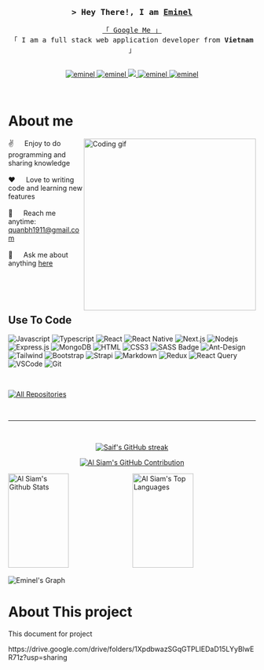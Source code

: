 <!-- Intro  -->
<h3 align="center">
        <samp>&gt; Hey There!, I am
                <b><a target="_blank" href="https://inovationthinking.blogspot.com">Eminel</a></b>
        </samp>
</h3>


<p align="center"> 
  <samp>
    <a href="https://www.google.com/search?q=quanbh1911">「 Google Me 」</a>
    <br>
    「 I am a full stack web application developer from <b>Vietnam</b> 」
    <br>
    <br>
  </samp>
</p>

<p align="center">
 <a href="https://inovationthinking.blogspot.com/" target="blank">
  <img src="https://img.shields.io/badge/Website-DC143C?style=for-the-badge&logo=medium&logoColor=white" alt="eminel" />
 </a>
 <a href="https://www.linkedin.com/in/b%C3%B9i-qu%C3%A2n-87a41b162" target="_blank">
  <img src="https://img.shields.io/badge/LinkedIn-0077B5?style=for-the-badge&logo=linkedin&logoColor=white" alt="eminel"/>
 </a>
 <!-- <a href="https://dev.to/eminel" target="_blank">
  <img src="https://img.shields.io/badge/dev.to-0A0A0A?style=for-the-badge&logo=dev.to&logoColor=white" alt="eminel" />
 </a> -->
 <a href="https://twitter.com/benjamin6742" target="_blank">
  <img src="https://img.shields.io/badge/Twitter-1DA1F2?style=for-the-badge&logo=twitter&logoColor=white" />
 </a>
 <a href="https://instagram.com/_eminel" target="_blank">
  <img src="https://img.shields.io/badge/Instagram-fe4164?style=for-the-badge&logo=instagram&logoColor=white" alt="eminel" />
 </a> 
 <a href="https://facebook.com/eminel.dev" target="_blank">
  <img src="https://img.shields.io/badge/Facebook-20BEFF?&style=for-the-badge&logo=facebook&logoColor=white" alt="eminel"  />
  </a> 
</p>
<br />

<!-- About Section -->
 # About me
 
<p>
 <img align="right" width="350" src="/assets/programmer.gif" alt="Coding gif" />
  
 ✌️ &emsp; Enjoy to do programming and sharing knowledge <br/><br/>
 ❤️ &emsp; Love to writing code and learning new features<br/><br/>
 📧 &emsp; Reach me anytime: quanbh1911@gmail.com<br/><br/>
 💬 &emsp; Ask me about anything [here](https://github.com/eminel9311)

</p>

<br/>
<br/>
<br/>

## Use To Code

![Javascript](https://img.shields.io/badge/Javascript-F0DB4F?style=for-the-badge&labelColor=black&logo=javascript&logoColor=F0DB4F)
![Typescript](https://img.shields.io/badge/Typescript-007acc?style=for-the-badge&labelColor=black&logo=typescript&logoColor=007acc)
![React](https://img.shields.io/badge/-React-61DBFB?style=for-the-badge&labelColor=black&logo=react&logoColor=61DBFB)
![React Native](https://img.shields.io/badge/React_Native-20232A?style=for-the-badge&logo=react&logoColor=61DAFB)
![Next.js](https://img.shields.io/badge/next.js-000000?style=for-the-badge&logo=nextdotjs&logoColor=white)
![Nodejs](https://img.shields.io/badge/Nodejs-3C873A?style=for-the-badge&labelColor=black&logo=node.js&logoColor=3C873A)
![Express.js](https://img.shields.io/badge/Express.js-000000?style=for-the-badge&logo=express&logoColor=white)
![MongoDB](https://img.shields.io/badge/MongoDB-4EA94B?style=for-the-badge&logo=mongodb&logoColor=white)
![HTML](https://img.shields.io/badge/HTML5-E34F26?style=for-the-badge&logo=html5&logoColor=white)
![CSS3](https://img.shields.io/badge/CSS3-1572B6?style=for-the-badge&logo=css3&logoColor=white)
![SASS Badge](https://img.shields.io/badge/Sass-CC6699?style=for-the-badge&logo=sass&logoColor=white)
![Ant-Design](https://img.shields.io/badge/AntDesign-0170FE?style=for-the-badge&logo=antdesign&logoColor=white)
![Tailwind](https://img.shields.io/badge/Tailwind_CSS-092749?style=for-the-badge&logo=tailwindcss&logoColor=06B6D4&labelColor=000000)
![Bootstrap](https://img.shields.io/badge/Bootstrap-563D7C?style=for-the-badge&logo=bootstrap&logoColor=white)
![Strapi](https://img.shields.io/badge/strapi-2E7EEA?style=for-the-badge&logo=strapi&logoColor=white)
![Markdown](https://img.shields.io/badge/Markdown-000000?style=for-the-badge&logo=markdown&logoColor=white)
![Redux](https://img.shields.io/badge/Redux-593D88?style=for-the-badge&logo=redux&logoColor=white)
![React Query](https://img.shields.io/badge/-React_Query-FF4154?style=for-the-badge&logo=react%20query&logoColor=white)
![VSCode](https://img.shields.io/badge/Visual_Studio-0078d7?style=for-the-badge&logo=visual%20studio&logoColor=white)
![Git](https://img.shields.io/badge/Git-F05032?style=for-the-badge&logo=git&logoColor=white)

<br/>

<p align="left">
  <a href="https://github.com/eminel9311?tab=repositories" target="_blank"><img alt="All Repositories" title="All Repositories" src="https://img.shields.io/badge/-All%20Repos-2962FF?style=for-the-badge&logo=koding&logoColor=white"/></a>
</p>

<br/>
<hr/>
<br/>

<p align="center">
  <a href="https://github.com/eminel9311?tab=repositories">
    <img src="https://github-readme-streak-stats.herokuapp.com/?user=eminel&theme=radical&border=7F3FBF&background=0D1117" alt="Saif's GitHub streak"/>
  </a>
</p>

<p align="center">
  <a href="https://github.com/eminel">
    <img src="https://github-profile-summary-cards.vercel.app/api/cards/profile-details?username=eminel&theme=radical" alt="Al Siam's GitHub Contribution"/>
  </a>
</p>

<a> 
    <a href="https://github.com/eminel"><img alt="Al Siam's Github Stats" src="https://denvercoder1-github-readme-stats.vercel.app/api?username=eminel&show_icons=true&count_private=true&theme=react&border_color=7F3FBF&bg_color=0D1117&title_color=F85D7F&icon_color=F8D866" height="192px" width="49.5%"/></a>
  <a href="https://github.com/eminel"><img alt="Al Siam's Top Languages" src="https://denvercoder1-github-readme-stats.vercel.app/api/top-langs/?username=eminel&langs_count=8&layout=compact&theme=react&border_color=7F3FBF&bg_color=0D1117&title_color=F85D7F&icon_color=F8D866" height="192px" width="49.5%"/></a>
  <br/>
</a>



![Eminel's Graph](https://github-readme-activity-graph.vercel.app/graph?username=eminel9311&custom_title=Eminel's%20GitHub%20Activity%20Graph&bg_color=0D1117&color=7F3FBF&line=7F3FBF&point=7F3FBF&area_color=FFFFFF&title_color=FFFFFF&area=true)


 # About This project
 <p> This document for project</p>
 https://drive.google.com/drive/folders/1XpdbwazSGqGTPLIEDaD15LYyBlwER71z?usp=sharing
